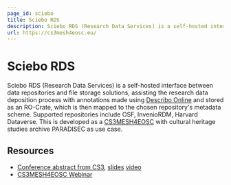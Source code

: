```yaml
---
page_id: sciebo
title: Sciebo RDS
description: Sciebo RDS (Research Data Services) is a self-hosted interface between data repositories and file storage solutions, assisting the research data deposition process with annotations made using Describo Online and stored as an RO-Crate
url: https://cs3mesh4eosc.eu/
---
```


# Sciebo RDS

Sciebo RDS (Research Data Services) is a self-hosted interface between data repositories and file storage solutions, assisting the research data deposition process with annotations made using [Describo Online](https://arkisto-platform.github.io/tools/description/describo-online/) and stored as an RO-Crate, which is then mapped to the chosen repository's metadata scheme. Supported repositories include OSF, InvenioRDM, Harvard Dataverse. This is developed as a [CS3MESH4EOSC](https://cs3mesh4eosc.eu/) with cultural heritage studies archive PARADISEC as use case.


## Resources

* [Conference abstract from CS3](https://indico.cern.ch/event/1210538/contributions/5207925/), [slides](https://indico.cern.ch/event/1210538/contributions/5207925/attachments/2603775/4500547/CS3_2023_ScieboRDS_final.pdf) [video](https://cds.cern.ch/record/2855346)
* [CS3MESH4EOSC Webinar](https://cs3mesh4eosc.eu/data-services/open-data-systems)
